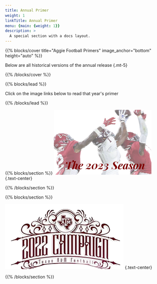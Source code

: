```yaml
---
title: Annual Primer
weight: 1
linkTitle: Annual Primer
menu: {main: {weight: 1}}
description: >
  A special section with a docs layout.  
---
```


{{% blocks/cover title="Aggie Football Primers" image_anchor="bottom" height="auto" %}}

Below are all historical versions of the annual release
{.mt-5}

{{% /blocks/cover %}}

{{% blocks/lead %}}

Click on the image links below to read that year's primer

{{% /blocks/lead %}}

{{% blocks/section %}}
[![](The%202023%20Season%20(1).png)](/annual_primer/2023)
{.text-center}

{{% /blocks/section %}}

{{% blocks/section %}}

[![](Screenshot%202023-08-29%20at%203.40.43%20PM.png)](/annual_primer/2022/)
{.text-center}

{{% /blocks/section %}}